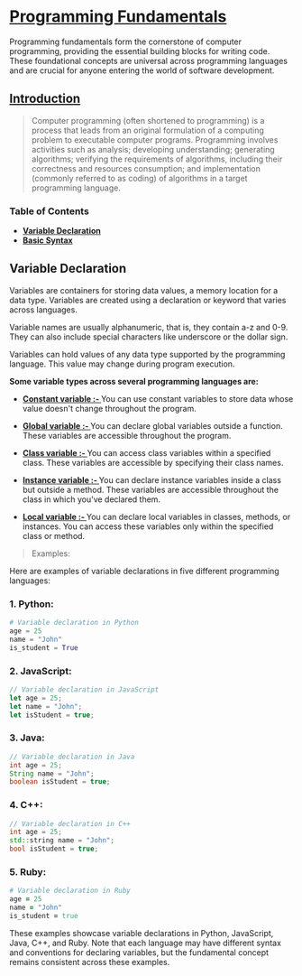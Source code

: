 # [ Programming Fundamentals ]()

Programming fundamentals form the cornerstone of computer programming, providing the essential building blocks for writing code. These foundational concepts are universal across programming languages and are crucial for anyone entering the world of software development.

## [Introduction](#Introduction)

> Computer programming (often shortened to programming) is a process that leads from an original formulation of a computing problem to executable computer programs. Programming involves activities such as analysis; developing understanding; generating algorithms; verifying the requirements of algorithms, including their correctness and resources consumption; and implementation (commonly referred to as coding) of algorithms in a target programming language.

### Table of Contents

-  **[Variable Declaration]()**
-  **[Basic Syntax]()**

## Variable Declaration

Variables are containers for storing data values, a memory location for a data type. Variables are created using a declaration or keyword that varies across languages.

Variable names are usually alphanumeric, that is, they contain a-z and 0-9. They can also include special characters like underscore or the dollar sign.

Variables can hold values of any data type supported by the programming language. This value may change during program execution.

**Some variable types across several programming languages are:**

-  **[Constant variable :- ](#constant-variable)** You can use constant variables to store data whose value doesn't change throughout the program.

-  **[ Global variable :- ](#global-variable)** You can declare global variables outside a function. These variables are accessible throughout the program.
-  **[Class variable :- ](#class-variable)** You can access class variables within a specified class. These variables are accessible by specifying their class names.
-  **[Instance variable :- ](#instance-variable)** You can declare instance variables inside a class but outside a method. These variables are accessible throughout the class in which you've declared them.
-  **[Local variable :- ](#locla-variable)** You can declare local variables in classes, methods, or instances. You can access these variables only within the specified class or method.

> Examples:

Here are examples of variable declarations in five different programming languages:

### 1. **Python:**

```python
# Variable declaration in Python
age = 25
name = "John"
is_student = True
```

### 2. **JavaScript:**

```javascript
// Variable declaration in JavaScript
let age = 25;
let name = "John";
let isStudent = true;
```

### 3. **Java:**

```java
// Variable declaration in Java
int age = 25;
String name = "John";
boolean isStudent = true;
```

### 4. **C++:**

```cpp
// Variable declaration in C++
int age = 25;
std::string name = "John";
bool isStudent = true;
```

### 5. **Ruby:**

```ruby
# Variable declaration in Ruby
age = 25
name = "John"
is_student = true
```

These examples showcase variable declarations in Python, JavaScript, Java, C++, and Ruby. Note that each language may have different syntax and conventions for declaring variables, but the fundamental concept remains consistent across these examples.

<!-- Variable declaration
Basic syntax
Data type and structures
Flow control structures (Conditionals and loops)
Functional programming
Object-oriented programming
Debugging
IDEs and coding environments -->
